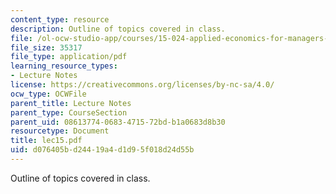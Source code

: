 ```yaml
---
content_type: resource
description: Outline of topics covered in class.
file: /ol-ocw-studio-app/courses/15-024-applied-economics-for-managers-summer-2004/d076405bd24419a4d1d95f018d24d55b_lec15.pdf
file_size: 35317
file_type: application/pdf
learning_resource_types:
- Lecture Notes
license: https://creativecommons.org/licenses/by-nc-sa/4.0/
ocw_type: OCWFile
parent_title: Lecture Notes
parent_type: CourseSection
parent_uid: 08613774-0683-4715-72bd-b1a0683d8b30
resourcetype: Document
title: lec15.pdf
uid: d076405b-d244-19a4-d1d9-5f018d24d55b
---
```

Outline of topics covered in class.